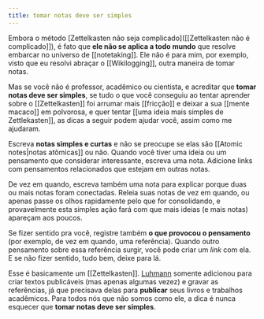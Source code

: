 ```yaml
---
title: tomar notas deve ser simples
---
```


Embora o método [Zettelkasten não seja complicado]([[Zettelkasten não é complicado]]), é fato que **ele não se aplica a todo mundo** que resolve embarcar no universo de [[notetaking]]. Ele não é para mim, por exemplo, visto que eu resolvi abraçar o [[Wikilogging]], outra maneira de tomar notas.

Mas se você não é professor, acadêmico ou cientista, e acreditar que **tomar notas deve ser simples**, se tudo o que você conseguiu ao tentar aprender sobre o [[Zettelkasten]] foi arrumar mais [[fricção]] e deixar a sua [[mente macaco]] em polvorosa, e quer tentar [[uma ideia mais simples de Zettlekasten]], as dicas a seguir podem ajudar você, assim como me ajudaram.

Escreva **notas simples e curtas** e não se preocupe se elas são [[Atomic notes|notas atômicas]] ou não. Quando você tiver uma ideia ou um pensamento que considerar interessante, escreva uma nota. Adicione links com pensamentos relacionados que estejam em outras notas.

De vez em quando, escreva também uma nota para explicar porque duas ou mais notas foram conectadas. Releia suas notas de vez em quando, ou apenas passe os olhos rapidamente pelo que for consolidando, e provavelmente esta simples ação fará com que mais ideias (e mais notas) apareçam aos poucos.

Se fizer sentido pra você, registre também **o que provocou o pensamento** (por exemplo, de vez em quando, uma referência). Quando outro pensamento sobre essa referência surgir, você pode criar um _link_ com ela. E se não fizer sentido, tudo bem, deixe para lá.

Esse é basicamente um [[Zettelkasten]]. [Luhmann](https://en.wikipedia.org/wiki/Niklas_Luhmann) somente adicionou para criar textos publicáveis (mas apenas algumas vezez) e gravar as referências, já que precisava delas para **publicar** seus livros e trabalhos acadêmicos. Para todos nós que não somos como ele, a dica é nunca esquecer que **tomar notas deve ser simples**.